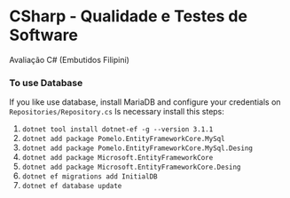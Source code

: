 # CSharp - Qualidade e Testes de Software
Avaliação C# (Embutidos Filipini)

### To use Database
If you like use database, install MariaDB and configure your credentials on `Repositories/Repository.cs`
Is necessary install this steps:
1. `dotnet tool install dotnet-ef -g --version 3.1.1`
2. `dotnet add package Pomelo.EntityFrameworkCore.MySql`
3. `dotnet add package Pomelo.EntityFrameworkCore.MySql.Desing`
4. `dotnet add package Microsoft.EntityFrameworkCore`
5. `dotnet add package Microsoft.EntityFrameworkCore.Desing`
6. `dotnet ef migrations add InitialDB`
7. `dotnet ef database update`
